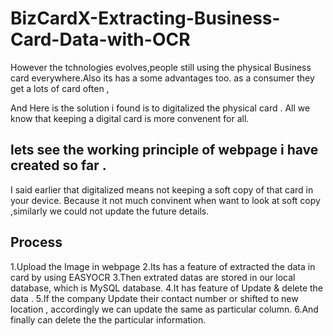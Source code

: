 # BizCardX-Extracting-Business-Card-Data-with-OCR

However the tchnologies evolves,people still using the physical Business card everywhere.Also its has a some advantages too. as a consumer they get a lots of card often ,

And Here is the solution i found is to digitalized the physical card . All we know that keeping a digital card is more convenent for all.


## lets see the working principle of webpage i have created so far .

I said earlier that digitalized means not keeping a soft copy of that card in your device.
Because it not much convinent when want to look at soft copy ,similarly we could not update the future details.


## Process

1.Upload the Image in webpage 
2.Its has a feature of extracted the data in card by using EASYOCR
3.Then extrated datas are stored in our local database, which is MySQL database.
4.It has feature of Update & delete the data .
5.If the company Update their contact number or shifted to new location , accordingly we can update the same as particular column.
6.And finally can delete the the particular information.


